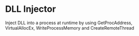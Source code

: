 # DLL Injector

Inject DLL into a process at runtime by using GetProcAddress, VirtualAllocEx, WriteProcessMemory and CreateRemoteThread